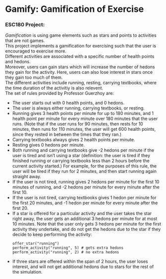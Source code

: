 # Gamify: Gamification of Exercise

### ESC180 Project:

*Gamification* is using game elements such as stars and points to activities that are not games.  
This project implements a gamification for exercising such that the user is encouraged to exercise more.  
Different activities are associated with a specific number of health points and hedons.  
Moreover, users can gain stars which will increase the number of hedons they gain for the activity. Here, users can also lose interest in stars once they gain too much of them.  
The different activities include running, resting, carrying textbooks, where the time duration of the activitiy is also relevent.  
The set of rules provided by Professor Guerzhoy are:
- The user starts out with 0 health points, and 0 hedons.
- The user is always either running, carrying textbooks, or resting.
- Running gives 3 health points per minute for up to 180 minutes, and 1 health point per minute for every minute over 180 minutes that the user runs. (Note that if the user runs for 90 minutes, then rests for 10 minutes, then runs for 110 minutes, the user will get 600 health points, since they rested in between the times that they ran.)
- Carrying textbooks always gives 2 health points per minute.
- Resting gives 0 hedons per minute.
- Both running and carrying textbooks give -2 hedons per minute if the user is tired and isn’t using a star (definition: the user is tired if they finished running or carrying textbooks less than 2 hours before the current activity started.) For example, for the purposes of this rule, the user will be tired if they run for 2 minutes, and then start running again straight away.
- If the user is not tired, running gives 2 hedons per minute for the first 10 minutes of running, and -2 hedons per minute for every minute after the first 10.
- If the user is not tired, carrying textbooks gives 1 hedon per minute for the first 20 minutes, and -1 hedon per minute for every minute after the first 20.
- If a star is offered for a particular activity and the user takes the star right away, the user gets an additional 3 hedons per minute for at most 10 minutes. Note that the user only gets 3 hedons per minute for the first activity they undertake, and do not get the hedons due to the star if they decide to keep performing the activity:  
  ```
  offer_star("running")  
  perform_activity("running", 5) # gets extra hedons     
  perform_activity("running", 2) # no extra hedons
  ```
- If three stars are offered within the span of 2 hours, the user loses interest, and will not get additional
hedons due to stars for the rest of the simulation.

